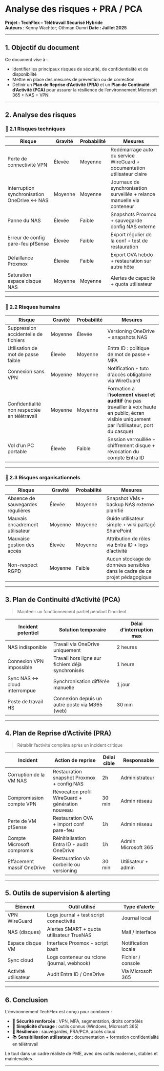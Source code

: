 # Analyse des risques + PRA / PCA  
**Projet : TechFlex – Télétravail Sécurisé Hybride**  
**Auteurs** : Kenny Wachter; Othman Oumri 
**Date : Juillet 2025**

---

## 1. Objectif du document

Ce document vise à :

- Identifier les principaux risques de sécurité, de confidentialité et de disponibilité
- Mettre en place des mesures de prévention ou de correction
- Définir un **Plan de Reprise d’Activité (PRA)** et un **Plan de Continuité d’Activité (PCA)** pour assurer la résilience de l’environnement Microsoft 365 + NAS + VPN

---

## 2. Analyse des risques

### 📌 2.1 Risques techniques

| Risque | Gravité | Probabilité | Mesures |
|--------|---------|-------------|---------|
| Perte de connectivité VPN | Élevée | Moyenne | Redémarrage auto du service WireGuard + documentation utilisateur claire |
| Interruption synchronisation OneDrive ↔ NAS | Moyenne | Moyenne | Journaux de synchronisation surveillés + relance manuelle via conteneur |
| Panne du NAS | Élevée | Faible | Snapshots Proxmox + sauvegarde config NAS externe |
| Erreur de config pare-feu pfSense | Élevée | Faible | Export régulier de la conf + test de restauration |
| Défaillance Proxmox | Élevée | Faible | Export OVA hebdo + restauration sur autre hôte |
| Saturation espace disque NAS | Moyenne | Moyenne | Alertes de capacité + quota utilisateur |

---

### 👤 2.2 Risques humains

| Risque | Gravité | Probabilité | Mesures |
|--------|---------|-------------|---------|
| Suppression accidentelle de fichiers | Moyenne | Élevée | Versioning OneDrive + snapshots NAS |
| Utilisation de mot de passe faible | Élevée | Moyenne | Entra ID : politique de mot de passe + MFA |
| Connexion sans VPN | Moyenne | Moyenne | Notification + tuto d'accès obligatoire via WireGuard |
| Confidentialité non respectée en télétravail | Moyenne | Moyenne | Formation à l’**isolement visuel et auditif** (ne pas travailler à voix haute en public, écran visible uniquement par l’utilisateur, port du casque) |
| Vol d’un PC portable | Élevée | Faible | Session verrouillée + chiffrement disque + révocation du compte Entra ID |

---

### 🏢 2.3 Risques organisationnels

| Risque | Gravité | Probabilité | Mesures |
|--------|---------|-------------|---------|
| Absence de sauvegardes régulières | Élevée | Moyenne | Snapshot VMs + backup NAS externe planifié |
| Mauvais encadrement utilisateur | Moyenne | Moyenne | Guide utilisateur simple + wiki partagé SharePoint |
| Mauvaise gestion des accès | Élevée | Moyenne | Attribution de rôles via Entra ID + logs d’activité |
| Non-respect RGPD | Moyenne | Faible | Aucun stockage de données sensibles dans le cadre de ce projet pédagogique |

---

## 3. Plan de Continuité d’Activité (PCA)

> Maintenir un fonctionnement partiel pendant l'incident

| Incident potentiel | Solution temporaire | Délai d’interruption max |
|--------------------|---------------------|---------------------------|
| NAS indisponible   | Travail via OneDrive uniquement | 2 heures |
| Connexion VPN impossible | Travail hors ligne sur fichiers déjà synchronisés | 1 heure |
| Sync NAS ↔ cloud interrompue | Synchronisation différée manuelle | 1 jour |
| Poste de travail HS | Connexion depuis un autre poste via M365 (web) | 30 min |

---

## 4. Plan de Reprise d’Activité (PRA)

> Rétablir l’activité complète après un incident critique

| Incident | Action de reprise | Délai cible | Responsable |
|----------|-------------------|-------------|-------------|
| Corruption de la VM NAS | Restauration snapshot Proxmox + config NAS | 2h | Administrateur |
| Compromission compte VPN | Révocation profil WireGuard + génération nouveau | 30 min | Admin réseau |
| Perte de VM pfSense | Restauration OVA + import conf pare-feu | 1h | Admin réseau |
| Compte Microsoft compromis | Réinitialisation Entra ID + audit OneDrive | 1h | Admin Microsoft 365 |
| Effacement massif OneDrive | Restauration via corbeille ou versioning | 30 min | Utilisateur + admin |

---

## 5. Outils de supervision & alerting

| Élément | Outil utilisé | Type d’alerte |
|---------|---------------|----------------|
| VPN WireGuard | Logs journal + test script connectivité | Journal local |
| NAS (disques) | Alertes SMART + quota utilisateur TrueNAS | Mail / interface |
| Espace disque VM | Interface Proxmox + script bash | Notification locale |
| Sync cloud | Logs conteneur ou rclone (journal, webhook) | Fichier / console |
| Activité utilisateur | Audit Entra ID / OneDrive | Via Microsoft 365 |

---

## 6. Conclusion

L’environnement TechFlex est conçu pour combiner :
- 🔐 **Sécurité renforcée** : VPN, MFA, segmentation, droits contrôlés
- 🧠 **Simplicité d’usage** : outils connus (Windows, Microsoft 365)
- 🔁 **Résilience** : sauvegardes, PRA/PCA, accès cloud
- 📚 **Sensibilisation utilisateur** : documentation + formation confidentialité en télétravail

Le tout dans un cadre réaliste de PME, avec des outils modernes, stables et maintenables.

---
